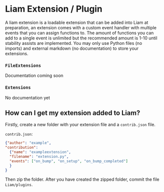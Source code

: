 # Liam Extension / Plugin
A liam extension is a loadable extension that can be added into Liam at preparation, an extension comes with a custom event handler with multiple events that you can assign functions to.
The amount of functions you can add to a single event is unlimited but the recommended amount is 1-10 until stability assists are implemented.
You may only use Python files (no imports) and external markdown (no documentation) to store your extensions.

### `FileExtensions`
Documentation coming soon

### `Extensions`
No documentation yet

## How can I get my extension added to Liam?
Firstly, create a new folder with your extension file and a `contrib.json` file.

`contrib.json`:
```json
{"author": "example",
"contribution":
  {"name": "exampleextension",
  "filename": "extension.py",
  "events": ["on_bump", "on_setup", "on_bump_completed"]
  }
} 
```
Then zip the folder. After you have created the zipped folder, commit the file `Liam/plugins`.
